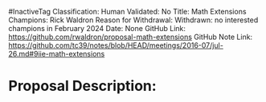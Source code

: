 #InactiveTag
Classification:
Human Validated: No
Title: Math Extensions
Champions: Rick Waldron
Reason for Withdrawal: Withdrawn: no interested champions in February 2024
Date: None
GitHub Link: https://github.com/rwaldron/proposal-math-extensions
GitHub Note Link: https://github.com/tc39/notes/blob/HEAD/meetings/2016-07/jul-26.md#9iie-math-extensions

# Proposal Description:
